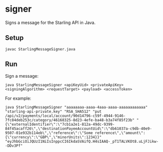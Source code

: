 # signer

Signs a message for the Starling API in Java.

## Setup

```
javac StarlingMessageSigner.java
```

## Run

Sign a message:

```
java StarlingMessageSigner <apiKeyUid> <privateApiKey> <signingAlgorithm> <requestTarget> <payload> <accessToken>
```

For example:

```
java StarlingMessageSigner "aaaaaaaa-aaaa-4aaa-aaaa-aaaaaaaaaaaa" "starling-api-private.key" "RSA_SHA512" "put /api/v2/payments/local/account/90d14796-c59f-4944-9146-7fc84deb253c/category/46168325-8d23-4efe-ba48-b3a74f85f23b" "{\"externalIdentifier\":\"7cb1a2e1-812a-49dc-9399-84f45acaff26\",\"destinationPayeeAccountUid\":\"db61037a-c9db-40e9-9507-01e932b114eb\",\"reference\":\"Some reference\",\"amount\":{\"currency\":\"GBP\",\"minorUnits\":1234}}" "eyJhbGciOiJQUzI1NiIsInppcCI6IkdaSVAifQ.H4sIAAQ-_pT1TALVKOt8.uLjFJikw--DDv3Pf"
```